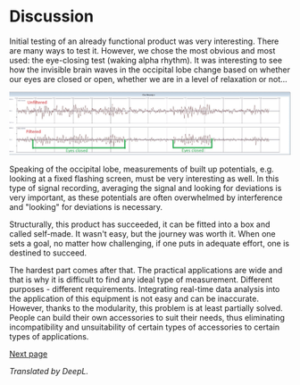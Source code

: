 # Discussion

Initial testing of an already functional product was very interesting. There are many ways to test it. However, we chose the most obvious and most used: the eye-closing test (waking alpha rhythm). It was interesting to see how the invisible brain waves in the occipital lobe change based on whether our eyes are closed or open, whether we are in a level of relaxation or not...

!["EEG recording with eyes closed test"](./img/Obrázok33.jpg "EEG recording with eyes closed test")

Speaking of the occipital lobe, measurements of built up potentials, e.g. looking at a fixed flashing screen, must be very interesting as well. In this type of signal recording, averaging the signal and looking for deviations is very important, as these potentials are often overwhelmed by interference and "looking" for deviations is necessary.

Structurally, this product has succeeded, it can be fitted into a box and called self-made. It wasn't easy, but the journey was worth it. When one sets a goal, no matter how challenging, if one puts in adequate effort, one is destined to succeed.

The hardest part comes after that. The practical applications are wide and that is why it is difficult to find any ideal type of measurement. Different purposes - different requirements. Integrating real-time data analysis into the application of this equipment is not easy and can be inaccurate. However, thanks to the modularity, this problem is at least partially solved. People can build their own accessories to suit their needs, thus eliminating incompatibility and unsuitability of certain types of accessories to certain types of applications.

[Next page](./6_conclusion.md)

*Translated by DeepL.*
